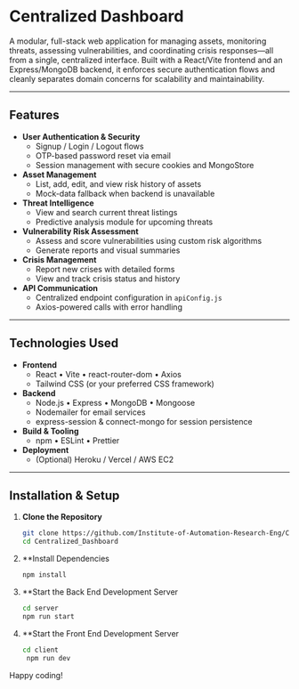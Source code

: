 # Centralized Dashboard

A modular, full-stack web application for managing assets, monitoring threats, assessing vulnerabilities, and coordinating crisis responses—all from a single, centralized interface. Built with a React/Vite frontend and an Express/MongoDB backend, it enforces secure authentication flows and cleanly separates domain concerns for scalability and maintainability.

---

## Features
- **User Authentication & Security**  
  - Signup / Login / Logout flows  
  - OTP-based password reset via email  
  - Session management with secure cookies and MongoStore  
- **Asset Management**  
  - List, add, edit, and view risk history of assets  
  - Mock-data fallback when backend is unavailable  
- **Threat Intelligence**  
  - View and search current threat listings  
  - Predictive analysis module for upcoming threats  
- **Vulnerability Risk Assessment**  
  - Assess and score vulnerabilities using custom risk algorithms  
  - Generate reports and visual summaries  
- **Crisis Management**  
  - Report new crises with detailed forms  
  - View and track crisis status and history  
- **API Communication**  
  - Centralized endpoint configuration in `apiConfig.js`  
  - Axios-powered calls with error handling  

---

## Technologies Used
- **Frontend**  
  - React • Vite • react-router-dom • Axios  
  - Tailwind CSS (or your preferred CSS framework)  
- **Backend**  
  - Node.js • Express • MongoDB • Mongoose  
  - Nodemailer for email services  
  - express-session & connect-mongo for session persistence  
- **Build & Tooling**  
  - npm • ESLint • Prettier  
- **Deployment**  
  - (Optional) Heroku / Vercel / AWS EC2  

---

## Installation & Setup
1. **Clone the Repository**
   ```bash
   git clone https://github.com/Institute-of-Automation-Research-Eng/Centralized_Dashboard.git
   cd Centralized_Dashboard

2. **Install Dependencies
   ```bash
   npm install

3. **Start the Back End Development Server
   ```bash
   cd server
   npm run start

4. **Start the Front End Development Server
   ```bash
   cd client
    npm run dev

Happy coding! 
